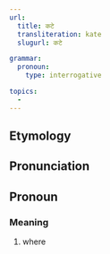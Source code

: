 ```yaml
---
url:
  title: कटे
  transliteration: kate
  slugurl: कटे

grammar:
  pronoun:
    type: interrogative

topics:
  - 
---
```


## Etymology

## Pronunciation


## Pronoun
### Meaning
1. where